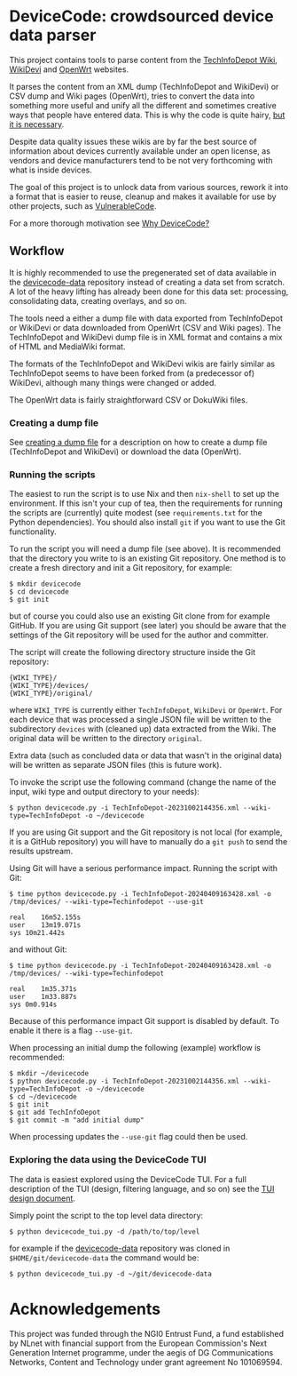 # DeviceCode: crowdsourced device data parser

This project contains tools to parse content from the
[TechInfoDepot Wiki][techinfodepot], [WikiDevi][wikidevi] and
[OpenWrt][openwrt] websites.

It parses the content from an XML dump (TechInfoDepot and WikiDevi) or CSV
dump and Wiki pages (OpenWrt), tries to convert the data into something more
useful and unify all the different and sometimes creative ways that people have
entered data. This is why the code is quite hairy,
[but it is necessary][metacrap].

Despite data quality issues these wikis are by far the best source of
information about devices currently available under an open license, as vendors
and device manufacturers tend to be not very forthcoming with what is inside
devices.

The goal of this project is to unlock data from various sources, rework it
into a format that is easier to reuse, cleanup and makes it available for use
by other projects, such as [VulnerableCode][vulnerablecode].

For a more thorough motivation see
[Why DeviceCode?](doc/devicecode_motivation.md)

## Workflow

It is highly recommended to use the pregenerated set of data available in the
[devicecode-data][devicecode-data] repository instead of creating a data set
from scratch. A lot of the heavy lifting has already been done for this data
set: processing, consolidating data, creating overlays, and so on.

The tools need a either a dump file with data exported from TechInfoDepot or
WikiDevi or data downloaded from OpenWrt (CSV and Wiki pages). The
TechInfoDepot and WikiDevi dump file is in XML format and contains a mix of
HTML and MediaWiki format.

The formats of the TechInfoDepot and WikiDevi wikis are fairly similar as
TechInfoDepot seems to have been forked from (a predecessor of) WikiDevi,
although many things were changed or added.

The OpenWrt data is fairly straightforward CSV or DokuWiki files.

### Creating a dump file

See [creating a dump file](doc/creating_a_dump_file.md) for a description on
how to create a dump file (TechInfoDepot and WikiDevi) or download the data
(OpenWrt).

### Running the scripts

The easiest to run the script is to use Nix and then `nix-shell` to set up the
environment. If this isn't your cup of tea, then the requirements for running
the scripts are (currently) quite modest (see `requirements.txt` for the Python
dependencies). You should also install `git` if you want to use the Git
functionality.

To run the script you will need a dump file (see above). It is recommended that
the directory you write to is an existing Git repository. One method is to
create a fresh directory and init a Git repository, for example:

```
$ mkdir devicecode
$ cd devicecode
$ git init
```

but of course you could also use an existing Git clone from for example GitHub.
If you are using Git support (see later) you should be aware that the settings
of the Git repository will be used for the author and committer.

The script will create the following directory structure inside the Git
repository:

```
{WIKI_TYPE}/
{WIKI_TYPE}/devices/
{WIKI_TYPE}/original/
```

where `WIKI_TYPE` is currently either `TechInfoDepot`, `WikiDevi` or `OpenWrt`.
For each device that was processed a single JSON file will be written to the
subdirectory `devices` with (cleaned up) data extracted from the Wiki. The
original data will be written to the directory `original`.

Extra data (such as concluded data or data that wasn't in the original data)
will be written as separate JSON files (this is future work).

To invoke the script use the following command (change the name of the input,
wiki type and output directory to your needs):

```
$ python devicecode.py -i TechInfoDepot-20231002144356.xml --wiki-type=TechInfoDepot -o ~/devicecode
```

If you are using Git support and the Git repository is not local (for example,
it is a GitHub repository) you will have to manually do a `git push` to send
the results upstream.

Using Git will have a serious performance impact. Running the script with Git:

```
$ time python devicecode.py -i TechInfoDepot-20240409163428.xml -o /tmp/devices/ --wiki-type=Techinfodepot --use-git

real	16m52.155s
user	13m19.071s
sys	10m21.442s
```

and without Git:

```
$ time python devicecode.py -i TechInfoDepot-20240409163428.xml -o /tmp/devices/ --wiki-type=Techinfodepot

real	1m35.371s
user	1m33.887s
sys	0m0.914s
```

Because of this performance impact Git support is disabled by default. To
enable it there is a flag `--use-git`.

When processing an initial dump the following (example) workflow is recommended:

```
$ mkdir ~/devicecode
$ python devicecode.py -i TechInfoDepot-20231002144356.xml --wiki-type=TechInfoDepot -o ~/devicecode
$ cd ~/devicecode
$ git init
$ git add TechInfoDepot
$ git commit -m "add initial dump"
```

When processing updates the `--use-git` flag could then be used.

### Exploring the data using the DeviceCode TUI

The data is easiest explored using the DeviceCode TUI. For a full description
of the TUI (design, filtering language, and so on) see the
[TUI design document](doc/tui.md).

Simply point the script to the top level data directory:

```console
$ python devicecode_tui.py -d /path/to/top/level
```

for example if the [devicecode-data][devicecode-data] repository was cloned
in `$HOME/git/devicecode-data` the command would be:

```console
$ python devicecode_tui.py -d ~/git/devicecode-data
```

# Acknowledgements

This project was funded through the NGI0 Entrust Fund, a fund established by
NLnet with financial support from the European Commission's Next Generation
Internet programme, under the aegis of DG Communications Networks, Content and
Technology under grant agreement No 101069594.

[techinfodepot]:http://en.techinfodepot.shoutwiki.com/wiki/Main_Page
[metacrap]:https://people.well.com/user/doctorow/metacrap.htm
[wikidevi]:https://wikidevi.wi-cat.ru/
[openwrt]:https://openwrt.org/
[vulnerablecode]:https://github.com/nexB/vulnerablecode/
[devicecode-data]:https://github.com/armijnhemel/devicecode-data
